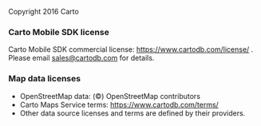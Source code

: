 Copyright 2016 Carto

### Carto Mobile SDK license

Carto Mobile SDK commercial license: https://www.cartodb.com/license/ . Please email sales@cartodb.com for details.

### Map data licenses

* OpenStreetMap data: (©) OpenStreetMap contributors
* Carto Maps Service terms: https://www.cartodb.com/terms/
* Other data source licenses and terms are defined by their providers. 

